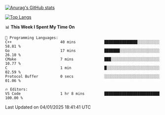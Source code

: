 [![Anurag's GitHub stats](https://github-readme-stats.vercel.app/api?username=wugouzi&count_private=true)](https://github.com/anuraghazra/github-readme-stats)

[![Top Langs](https://github-readme-stats.vercel.app/api/top-langs/?username=wugouzi&layout=compact&count_private=true&hide=html)](https://github.com/anuraghazra/github-readme-stats)

<!--START_SECTION:waka-->
📊 **This Week I Spent My Time On** 

```text
💬 Programming Languages: 
C++                      40 mins             ███████████████░░░░░░░░░░   58.81 % 
Go                       17 mins             ███████░░░░░░░░░░░░░░░░░░   26.10 % 
CMake                    7 mins              ███░░░░░░░░░░░░░░░░░░░░░░   10.77 % 
C                        1 min               █░░░░░░░░░░░░░░░░░░░░░░░░   02.59 % 
Protocol Buffer          0 secs              ░░░░░░░░░░░░░░░░░░░░░░░░░   01.06 % 

🔥 Editors: 
VS Code                  1 hr 8 mins         █████████████████████████   100.00 % 
```


 Last Updated on 04/01/2025 18:41:41 UTC
<!--END_SECTION:waka-->

<!--
**wugouzi/wugouzi** is a ✨ _special_ ✨ repository because its `README.md` (this file) appears on your GitHub profile.

Here are some ideas to get you started:

- 🔭 I’m currently working on ...
- 🌱 I’m currently learning ...
- 👯 I’m looking to collaborate on ...
- 🤔 I’m looking for help with ...
- 💬 Ask me about ...
- 📫 How to reach me: ...
- 😄 Pronouns: ...
- ⚡ Fun fact: ...
-->
